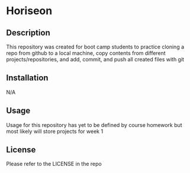 # Horiseon

## Description 

This repository was created for boot camp students to practice cloning a repo from github to a local machine, copy contents from different projects/repositories, and add, commit, and push all created files with git 

## Installation

N/A

## Usage

Usage for this repository has yet to be defined by course homework but most likely will store projects for week 1 

## License 

Please refer to the LICENSE in the repo 